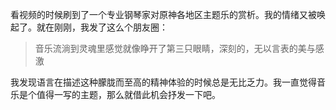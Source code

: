 看视频的时候刷到了一个专业钢琴家对原神各地区主题乐的赏析。我的情绪又被唤起了。就在刚刚，我发了这么个朋友圈：

> 音乐流淌到灵魂里感觉就像睁开了第三只眼睛，深刻的，无以言表的美与感激

我发现语言在描述这种朦胧而至高的精神体验的时候总是无比乏力。我一直觉得音乐是个值得一写的主题，那么就借此机会抒发一下吧。